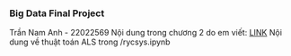 ### Big Data Final Project
Trần Nam Anh - 22022569
Nội dung trong chương 2 do em viết: [LINK](https://docs.google.com/document/d/1wj79UHuxRUiIueyT644JIhB6if3Rvrmwm216jnWj-sE/edit?usp=drivesdk)
Nội dung về thuật toán ALS trong /rycsys.ipynb 
